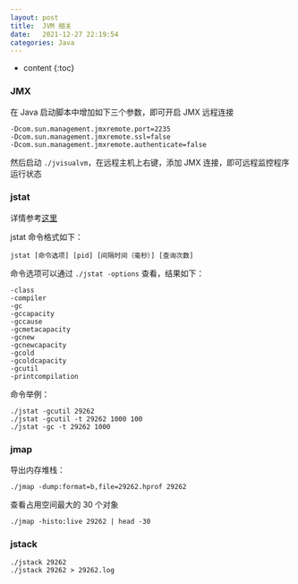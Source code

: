 ```yaml
---
layout: post
title:  JVM 相关
date:   2021-12-27 22:19:54
categories: Java
---
```


* content
{:toc}

### JMX

在 Java 启动脚本中增加如下三个参数，即可开启 JMX 远程连接

	-Dcom.sun.management.jmxremote.port=2235 
	-Dcom.sun.management.jmxremote.ssl=false 
	-Dcom.sun.management.jmxremote.authenticate=false
	
然后启动 ```./jvisualvm```，在远程主机上右键，添加 JMX 连接，即可远程监控程序运行状态

### jstat

详情参考[这里](http://blog.itpub.net/31543790/viewspace-2657093/)

jstat 命令格式如下：

	jstat [命令选项] [pid] [间隔时间（毫秒）] [查询次数]
	
命令选项可以通过 ```./jstat -options``` 查看，结果如下：

	-class
	-compiler
	-gc
	-gccapacity
	-gccause
	-gcmetacapacity
	-gcnew
	-gcnewcapacity
	-gcold
	-gcoldcapacity
	-gcutil
	-printcompilation
	
命令举例：

	./jstat -gcutil 29262
	./jstat -gcutil -t 29262 1000 100
	./jstat -gc -t 29262 1000
	
### jmap

导出内存堆栈：

	./jmap -dump:format=b,file=29262.hprof 29262

查看占用空间最大的 30 个对象	

	./jmap -histo:live 29262 | head -30
	
### jstack

	./jstack 29262
	./jstack 29262 > 29262.log